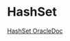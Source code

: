 # HashSet
[HashSet OracleDoc](https://docs.oracle.com/en/java/javase/11/docs/api/java.base/java/util/HashSet.html)

 